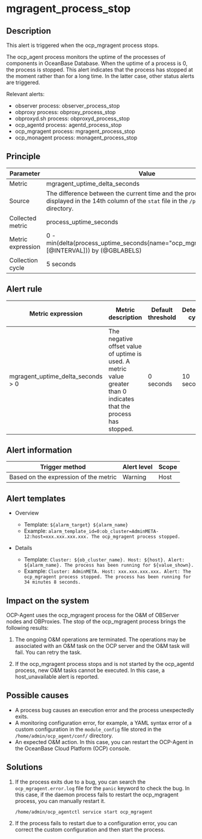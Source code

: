 # mgragent_process_stop

## Description

This alert is triggered when the ocp_mgragent process stops.

The ocp_agent process monitors the uptime of the processes of components in OceanBase Database. When the uptime of a process is 0, the process is stopped. This alert indicates that the process has stopped at the moment rather than for a long time. In the latter case, other status alerts are triggered.

Relevant alerts:

* observer process: observer_process_stop
* obproxy process: obproxy_process_stop
* obproxyd.sh process: obproxyd_process_stop
* ocp_agentd process: agentd_process_stop
* ocp_mgragent process: mgragent_process_stop
* ocp_monagent process: monagent_process_stop

## Principle

| Parameter | Value |
|--------|---------------------------------|
| Metric | mgragent_uptime_delta_seconds |
| Source | The difference between the current time and the process creation time displayed in the 14th column of the `stat` file in the `/proc/[pid]` directory.   |
| Collected metric | process_uptime_seconds |
| Metric expression | 0 - min(delta(process_uptime_seconds{name="ocp_mgragent",@LABELS}[@INTERVAL])) by (@GBLABELS) |
| Collection cycle | 5 seconds |

## Alert rule

| Metric expression | Metric description | Default threshold | Detection cycle | Time before clearance |
|------|------|------|------|------|
| mgragent_uptime_delta_seconds > 0 | The negative offset value of uptime is used. A metric value greater than 0 indicates that the process has stopped.  | 0 seconds | 10 seconds | 5 minutes |

## Alert information

| Trigger method | Alert level | Scope |
|------|------|------|
| Based on the expression of the metric | Warning | Host |

## Alert templates

* Overview

  * Template: `${alarm_target} ${alarm_name}`
  * Example: `alarm_template_id=0:ob_cluster=AdminMETA-12:host=xxx.xxx.xxx.xxx. The ocp_mgragent process stopped.`

* Details

  * Template: `Cluster: ${ob_cluster_name}. Host: ${host}. Alert: ${alarm_name}. The process has been running for ${value_shown}.`
  * Example: `Cluster: AdminMETA. Host: xxx.xxx.xxx.xxx. Alert: The ocp_mgragent process stopped. The process has been running for 34 minutes 8 seconds.`

## Impact on the system

OCP-Agent uses the ocp_mgragent process for the O&M of OBServer nodes and OBProxies. The stop of the ocp_mgragent process brings the following results:

1. The ongoing O&M operations are terminated. The operations may be associated with an O&M task on the OCP server and the O&M task will fail. You can retry the task.

2. If the ocp_mgragent process stops and is not started by the ocp_agentd process, new O&M tasks cannot be executed. In this case, a host_unavailable alert is reported.

## Possible causes

* A process bug causes an execution error and the process unexpectedly exits.
* A monitoring configuration error, for example, a YAML syntax error of a custom configuration in the `module_config` file stored in the `/home/admin/ocp_agent/conf/` directory.
* An expected O&M action. In this case, you can restart the OCP-Agent in the OceanBase Cloud Platform (OCP) console.

## Solutions

1. If the process exits due to a bug, you can search the `ocp_mgragent.error.log` file for the `panic` keyword to check the bug. In this case, if the daemon process fails to restart the ocp_mgragent process, you can manually restart it.

   ```shell
   /home/admin/ocp_agentctl service start ocp_mgragent
   ```

2. If the process fails to restart due to a configuration error, you can correct the custom configuration and then start the process.
